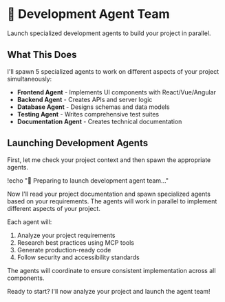 # 🚀 Development Agent Team

Launch specialized development agents to build your project in parallel.

## What This Does

I'll spawn 5 specialized agents to work on different aspects of your project simultaneously:

- **Frontend Agent** - Implements UI components with React/Vue/Angular
- **Backend Agent** - Creates APIs and server logic  
- **Database Agent** - Designs schemas and data models
- **Testing Agent** - Writes comprehensive test suites
- **Documentation Agent** - Creates technical documentation

## Launching Development Agents

First, let me check your project context and then spawn the appropriate agents.

!echo "🤖 Preparing to launch development agent team..."

Now I'll read your project documentation and spawn specialized agents based on your requirements. The agents will work in parallel to implement different aspects of your project.

Each agent will:
1. Analyze your project requirements
2. Research best practices using MCP tools
3. Generate production-ready code
4. Follow security and accessibility standards

The agents will coordinate to ensure consistent implementation across all components.

Ready to start? I'll now analyze your project and launch the agent team!